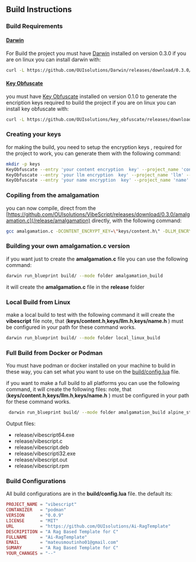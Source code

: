 ## Build Instructions

### Build Requirements 
#### [Darwin](https://github.com/OUIsolutions/Darwin)  
For Build the project you must have [Darwin](https://github.com/OUIsolutions/Darwin) installed on version 0.3.0
if you are on linux you can install darwin with:

```bash
curl -L https://github.com/OUIsolutions/Darwin/releases/download/0.3.0/darwin.out -o darwin.out && sudo chmod +x darwin.out &&  sudo  mv darwin.out /usr/bin/darwin

```
#### [Key Obfuscate](https://github.com/OUIsolutions/key_obfuscate)  
you must have [Key Obfuscate](https://github.com/OUIsolutions/key_obfuscate) installed on version 0.1.0  to generate the encription keys required to build the project
if you are on linux you can install key obfuscate with:

```bash
curl -L https://github.com/OUIsolutions/key_obfuscate/releases/download/0.0.1/KeyObfuscate.out -o KeyObfuscate  && sudo chmod +x  KeyObfuscate  && sudo mv KeyObfuscate  /bin/KeyObfuscate 
```


### Creating your keys
for making the build, you need to setup  the encryption keys , required for the project to work, you can generate them with the following command:
```bash
mkdir -p keys
KeyObfuscate --entry 'your content encryption  key' --project_name 'content' --output 'keys/content.h'
KeyObfuscate --entry 'your llm encryption  key' --project_name 'llm' --output 'keys/llm.h'
KeyObfuscate --entry 'your name encryption  key' --project_name 'name' --output 'keys/name.h'
```
### Copiling from the amalgamation
you can now compile, direct from the [https://github.com/OUIsolutions/VibeScript/releases/download/0.3.0/amalgamation.c](/release/amalgamation) directly, with the following command:
```bash
gcc amalgamation.c -DCONTENT_ENCRYPT_KEY=\"keys/content.h\" -DLLM_ENCRYPT_KEY=\"keys/llm.h\" -DNAME_ENCRYPT_KEY=\"keys/name.h\" -o vibescript
```

### Building your own **amalgamation.c** version
if you want just to create the **amalgamation.c** file you can use the following command:
```bash
darwin run_blueprint build/ --mode folder amalgamation_build
```
it will create the **amalgamation.c** file in the **release** folder

### Local Build from Linux
make a local build to test with the following command it will create the **vibescript** file
note, that (**keys/content.h**,**keys/llm.h**,**keys/name.h** ) must be configured in your path
for these command works.
```bash
darwin run_blueprint build/ --mode folder local_linux_build  

```

### Full Build from Docker or Podman
You must have podman or docker installed on your machine to build in these way, you can set what you want to use on the [build/config.lua](/build/config.lua) file.

if you want to make a full build to all platforms you can use the following command, it will create the following files:
note, that (**keys/content.h**,**keys/llm.h**,**keys/name.h** ) must be configured in your path
for these command works.

```bash
 darwin run_blueprint build/ --mode folder amalgamation_build alpine_static_build windowsi32_build windows64_build rpm_static_build debian_static_build  --contanizer podman
```

Output files:
- release/vibescript64.exe
- release/vibescript.c
- release/vibescript.deb
- release/vibescripti32.exe
- release/vibescript.out
- release/vibescript.rpm

### Build Configurations
All build configurations are in the **build/config.lua** file.
the default its: 
```lua
PROJECT_NAME = "vibescript"
CONTANIZER   = "podman"
VERSION      = "0.0.9"
LICENSE      = "MIT"
URL          = "https://github.com/OUIsolutions/Ai-RagTemplate"
DESCRIPITION = "A Rag Based Template for C"
FULLNAME     = "Ai-RagTemplate"
EMAIL        = "mateusmoutinho01@gmail.com"
SUMARY       = "A Rag Based Template for C"
YOUR_CHANGES = "--"
```


